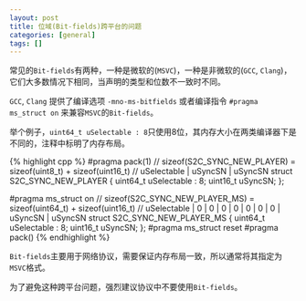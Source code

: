 ```yaml
---
layout: post
title: 位域(Bit-fields)跨平台的问题
categories: [general]
tags: []
---
```


常见的`Bit-fields`有两种，一种是微软的(`MSVC`)，一种是非微软的(`GCC`, `Clang`)，它们大多数情况下相同，当声明的类型和位数不一致时不同。

`GCC`, `Clang` 提供了编译选项 `-mno-ms-bitfields` 或者编译指令 `#pragma ms_struct on` 来兼容`MSVC`的`Bit-fields`。

举个例子，`uint64_t uSelectable : 8`只使用8位，其内存大小在两类编译器下是不同的，注释中标明了内存布局。

{% highlight cpp %}
#pragma	pack(1)
// sizeof(S2C_SYNC_NEW_PLAYER) = sizeof(uint8_t) + sizeof(uint16_t)
// uSelectable | uSyncSN | uSyncSN
struct S2C_SYNC_NEW_PLAYER 
{
	uint64_t uSelectable : 8;
	uint16_t uSyncSN;
};

#pragma ms_struct on
// sizeof(S2C_SYNC_NEW_PLAYER_MS) = sizeof(uint64_t) + sizeof(uint16_t)
// uSelectable | 0 | 0 | 0 | 0 | 0 | 0 | 0 | uSyncSN | uSyncSN
struct S2C_SYNC_NEW_PLAYER_MS 
{
    uint64_t uSelectable : 8;
    uint16_t uSyncSN;
};
#pragma ms_struct reset
#pragma	pack()
{% endhighlight %}
	
`Bit-fields`主要用于网络协议，需要保证内存布局一致，所以通常将其指定为`MSVC`格式。

为了避免这种跨平台问题，强烈建议协议中不要使用`Bit-fields`。